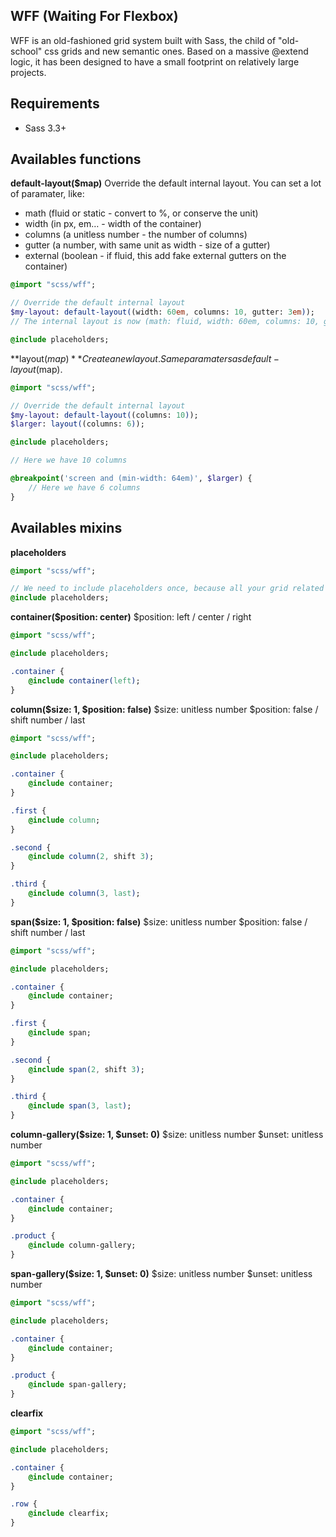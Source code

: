 ## WFF (Waiting For Flexbox)
WFF is an old-fashioned grid system built with Sass, the child of "old-school" css grids and new semantic ones. Based on a massive @extend logic, it has been designed to have a small footprint on relatively large projects.

## Requirements
- Sass 3.3+

## Availables functions
**default-layout($map)**
Override the default internal layout.
You can set a lot of paramater, like:
- math (fluid or static - convert to %, or conserve the unit)
- width (in px, em… - width of the container)
- columns (a unitless number - the number of columns)
- gutter (a number, with same unit as width - size of a gutter)
- external (boolean - if fluid, this add fake external gutters on the container)

```sass
@import "scss/wff";

// Override the default internal layout
$my-layout: default-layout((width: 60em, columns: 10, gutter: 3em));
// The internal layout is now (math: fluid, width: 60em, columns: 10, gutter: 3em, external: false)

@include placeholders;
```

**layout($map)**
Create a new layout.
Same paramaters as default-layout($map).

```sass
@import "scss/wff";

// Override the default internal layout
$my-layout: default-layout((columns: 10));
$larger: layout((columns: 6));

@include placeholders;

// Here we have 10 columns

@breakpoint('screen and (min-width: 64em)', $larger) {
    // Here we have 6 columns
}
```

## Availables mixins
**placeholders**

```sass
@import "scss/wff";

// We need to include placeholders once, because all your grid related CSS will go here
@include placeholders;
```

**container($position: center)**
$position: left / center / right

```sass
@import "scss/wff";

@include placeholders;

.container {
    @include container(left);
}
```

**column($size: 1, $position: false)**
$size: unitless number
$position: false / shift number / last

```sass
@import "scss/wff";

@include placeholders;

.container {
    @include container;
}

.first {
    @include column;
}

.second {
    @include column(2, shift 3);
}

.third {
    @include column(3, last);
}
```

**span($size: 1, $position: false)**
$size: unitless number
$position: false / shift number / last

```sass
@import "scss/wff";

@include placeholders;

.container {
    @include container;
}

.first {
    @include span;
}

.second {
    @include span(2, shift 3);
}

.third {
    @include span(3, last);
}
```

**column-gallery($size: 1, $unset: 0)**
$size: unitless number
$unset: unitless number

```sass
@import "scss/wff";

@include placeholders;

.container {
    @include container;
}

.product {
    @include column-gallery;
}
```

**span-gallery($size: 1, $unset: 0)**
$size: unitless number
$unset: unitless number

```sass
@import "scss/wff";

@include placeholders;

.container {
    @include container;
}

.product {
    @include span-gallery;
}
```

**clearfix**

```sass
@import "scss/wff";

@include placeholders;

.container {
    @include container;
}

.row {
    @include clearfix;
}
```
